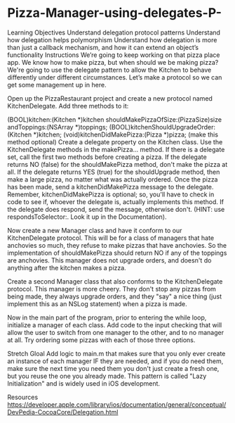 # Pizza-Manager-using-delegates-P-

Learning Objectives
Understand delegation protocol patterns
Understand how delegation helps polymorphism
Understand how delegation is more than just a callback mechanism, and how it can extend an object’s functionality
Instructions
We’re going to keep working on that pizza place app. We know how to make pizza, but when should we be making pizza? We're going to use the delegate pattern to allow the Kitchen to behave differently under different circumstances. Let’s make a protocol so we can get some management up in here.

Open up the PizzaRestaurant project and create a new protocol named KitchenDelegate. Add three methods to it:

(BOOL)kitchen:(Kitchen *)kitchen shouldMakePizzaOfSize:(PizzaSize)size andToppings:(NSArray *)toppings;
(BOOL)kitchenShouldUpgradeOrder:(Kitchen *)kitchen;
(void)kitchenDidMakePizza:(Pizza *)pizza; (make this method optional)
Create a delegate property on the Kitchen class. Use the KitchenDelegate methods in the makePizza... method. If there is a delegate set, call the first two methods before creating a pizza. If the delegate returns NO (false) for the shouldMakePizza method, don't make the pizza at all. If the delegate returns YES (true) for the shouldUpgrade method, then make a large pizza, no matter what was actually ordered. Once the pizza has been made, send a kitchenDidMakePizza message to the delegate. Remember, kitchenDidMakePizza is optional; so, you'll have to check in code to see if, whoever the delegate is, actually implements this method. If the delegate does respond, send the message, otherwise don't. (HINT: use respondsToSelector:. Look it up in the Documentation).

Now create a new Manager class and have it conform to our KitchenDelegate protocol. This will be for a class of managers that hate anchovies so much, they refuse to make pizzas that have anchovies. So the implementation of shouldMakePizza should return NO if any of the toppings are anchovies. This manager does not upgrade orders, and doesn't do anything after the kitchen makes a pizza.

Create a second Manager class that also conforms to the KitchenDelegate protocol. This manager is more cheery. They don't stop any pizzas from being made, they always upgrade orders, and they "say" a nice thing (just implement this as an NSLog statement) when a pizza is made.

Now in the main part of the program, prior to entering the while loop, initialize a manager of each class. Add code to the input checking that will allow the user to switch from one manager to the other, and to no manager at all. Try ordering some pizzas with each of those three options.

Stretch Gloal
Add logic to main.m that makes sure that you only ever create an instance of each manager IF they are needed, and if you do need them, make sure the next time you need them you don't just create a fresh one, but you reuse the one you already made. This pattern is called "Lazy Initialization" and is widely used in iOS development.

Resources
https://developer.apple.com/library/ios/documentation/general/conceptual/DevPedia-CocoaCore/Delegation.html
